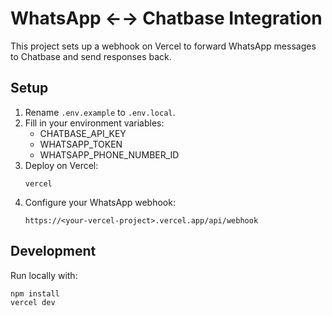 # WhatsApp ←→ Chatbase Integration

This project sets up a webhook on Vercel to forward WhatsApp messages to Chatbase and send responses back.

## Setup

1. Rename `.env.example` to `.env.local`.
2. Fill in your environment variables:
   - CHATBASE_API_KEY
   - WHATSAPP_TOKEN
   - WHATSAPP_PHONE_NUMBER_ID
3. Deploy on Vercel:
   ```
   vercel
   ```
4. Configure your WhatsApp webhook:
   ```
   https://<your-vercel-project>.vercel.app/api/webhook
   ```

## Development

Run locally with:
```
npm install
vercel dev
```
